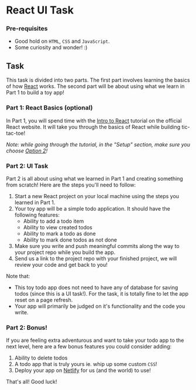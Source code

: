 # React UI Task

### Pre-requisites

- Good hold on `HTML`, `CSS` and `JavaScript`.
- Some curiosity and wonder! :)

## Task

This task is divided into two parts. The first part involves learning the basics of how [React](https://reactjs.org) works. The second part will be about using what we learn in Part 1 to build a toy app!

### Part 1: React Basics (optional)

In Part 1, you will spend time with the [Intro to React](https://reactjs.org/tutorial/tutorial.html) tutorial on the official React website. It will take you through the basics of React while building tic-tac-toe!

_Note: while going through the tutorial, in the "Setup" section, make sure you choose [Option 2](https://reactjs.org/tutorial/tutorial.html#setup-option-2-local-development-environment)!_

### Part 2: UI Task

Part 2 is all about using what we learned in Part 1 and creating something from scratch! Here are the steps you'll need to follow:

1. Start a new React project on your local machine using the steps you learned in Part 1.
2. Your toy app will be a simple todo application. It should have the following features:
    - Ability to add a todo item
    - Ability to view created todos
    - Ability to mark a todo as done
    - Ability to mark done todos as not done
3. Make sure you write and push meaningful commits along the way to your project repo while you build the app.
4. Send us a link to the project repo with your finished project, we will review your code and get back to you!

Note that:

- This toy todo app does not need to have any of database for saving todos (since this is a UI task!). For the task, it is totally fine to let the app reset on a page refresh.
- Your app will primarily be judged on it's functionality and the code you write.

### Part 2: Bonus!

If you are feeling extra adventurous and want to take your todo app to the next level, here are a few bonus features you could consider adding:

1. Ability to delete todos
2. A todo app that is truly yours ie. whip up some custom `CSS`!
3. Deploy your app on [Netlify](https://www.netlify.com) for us (and the world) to use!

That's all! Good luck!
